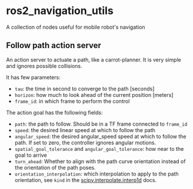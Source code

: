 # ros2_navigation_utils

A collection of nodes useful for mobile robot's navigation

## Follow path action server

An action server to actuate a path, like a carrot-planner. It is very simple and ignores possible collisions.

It has few parameters:

- `tau`: the time in second to converge to the path [seconds]
- `horizon`: how much to look ahead of the current position [meters]
- `frame_id`: in which frame to perform the control

The action goal has the following fields:

- `path`: the path to follow. Should be in a TF frame connected to `frame_id`
- `speed`: the desired linear speed at which to follow the path
- `angular_speed`: the desired angular_speed speed at which to follow the path. If set to zero, the controller ignores angular motions. 
- `spatial_goal_tolerance` and `angular_goal_tolerance`: how near to the goal to arrive
- `turn_ahead`: Whether to align with the path curve orientation instead of the orientation of the path poses.
- `orientation_interpolation`: which interpolation to apply to the path orientation, see `kind` in the [scipy.interpolate.interp1d](https://docs.scipy.org/doc/scipy/reference/generated/scipy.interpolate.interp1d.html) docs.

